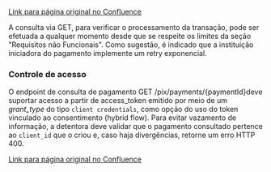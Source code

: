 [Link para página original no Confluence](https://openfinancebrasil.atlassian.net/wiki/spaces/OF/pages/142672033)

A consulta via GET, para verificar o processamento da transação, pode ser efetuada a qualquer momento desde que se respeite os limites da seção "Requisitos não Funcionais". Como sugestão, é indicado que a instituição iniciadora do pagamento implemente um retry exponencial.

### Controle de acesso

O endpoint de consulta de pagamento GET /pix/payments/{​​​paymentId}​​​ deve suportar acesso a partir de access\_token emitido por meio de um *grant\_type* do tipo `client credentials`, como opção do uso do token vinculado ao consentimento (hybrid flow). Para evitar vazamento de informação, a detentora deve validar que o pagamento consultado pertence ao `client_id` que o criou e, caso haja divergências, retorne um erro HTTP 400.

[Link para página original no Confluence](https://openfinancebrasil.atlassian.net/wiki/spaces/OF/pages/142672033)